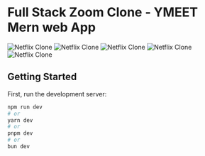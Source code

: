 
# Full Stack Zoom Clone - YMEET Mern web App
![Netflix Clone](https://i.ibb.co/BrHwwqY/Screenshot-2024-07-13-162032.png)
![Netflix Clone](https://i.ibb.co/HqmY68N/Screenshot-2024-07-13-162056.png)
![Netflix Clone](https://i.ibb.co/y075GpR/Screenshot-2024-07-13-162117.png)
![Netflix Clone](https://i.ibb.co/P93DM6X/Screenshot-2024-07-13-162133.png)
![Netflix Clone](https://i.ibb.co/P93DM6X/Screenshot-2024-07-13-162133.png)

## Getting Started

First, run the development server:

```bash
npm run dev
# or
yarn dev
# or
pnpm dev
# or
bun dev
```


